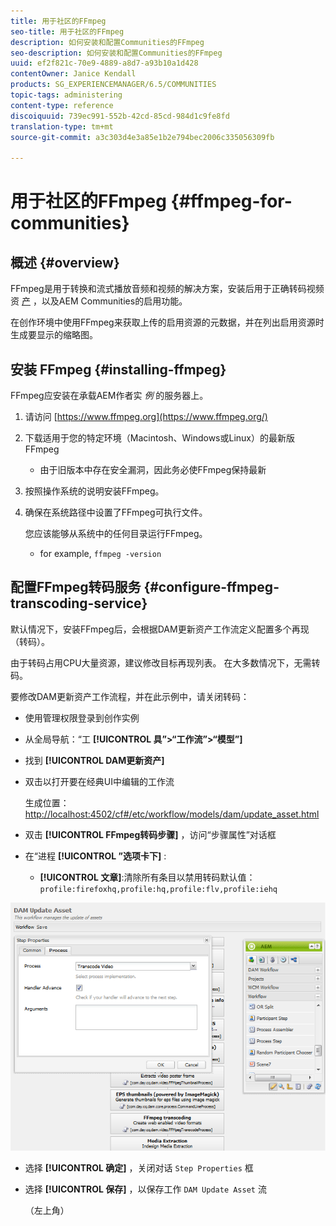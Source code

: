 ```yaml
---
title: 用于社区的FFmpeg
seo-title: 用于社区的FFmpeg
description: 如何安装和配置Communities的FFmpeg
seo-description: 如何安装和配置Communities的FFmpeg
uuid: ef2f821c-70e9-4889-a8d7-a93b10a1d428
contentOwner: Janice Kendall
products: SG_EXPERIENCEMANAGER/6.5/COMMUNITIES
topic-tags: administering
content-type: reference
discoiquuid: 739ec991-552b-42cd-85cd-984d1c9fe8fd
translation-type: tm+mt
source-git-commit: a3c303d4e3a85e1b2e794bec2006c335056309fb

---
```



# 用于社区的FFmpeg {#ffmpeg-for-communities}

## 概述 {#overview}

FFmpeg是用于转换和流式播放音频和视频的解决方案，安装后用于正确转码视频资 [产](../../help/sites-authoring/default-components-foundation.md#video) ，以及AEM Communities的启用功能。

在创作环境中使用FFmpeg来获取上传的启用资源的元数据，并在列出启用资源时生成要显示的缩略图。

## 安装 FFmpeg {#installing-ffmpeg}

FFmpeg应安装在承载AEM作者实 *例* 的服务器上。

1. 请访问 [https://www.ffmpeg.org](https://www.ffmpeg.org/)
1. 下载适用于您的特定环境（Macintosh、Windows或Linux）的最新版FFmpeg

   * 由于旧版本中存在安全漏洞，因此务必使FFmpeg保持最新

1. 按照操作系统的说明安装FFmpeg。

1. 确保在系统路径中设置了FFmpeg可执行文件。

   您应该能够从系统中的任何目录运行FFmpeg。

   * for example, `ffmpeg -version`

## 配置FFmpeg转码服务 {#configure-ffmpeg-transcoding-service}

默认情况下，安装FFmpeg后，会根据DAM更新资产工作流定义配置多个再现（转码）。

由于转码占用CPU大量资源，建议修改目标再现列表。 在大多数情况下，无需转码。

要修改DAM更新资产工作流程，并在此示例中，请关闭转码：

* 使用管理权限登录到创作实例
* 从全局导航：“工 **[!UICONTROL 具”>“工作流”>“模型”]**
* 找到 **[!UICONTROL DAM更新资产]**
* 双击以打开要在经典UI中编辑的工作流

   生成位置： [http://localhost:4502/cf#/etc/workflow/models/dam/update_asset.html](http://localhost:4502/cf#/etc/workflow/models/dam/update_asset.html)

* 双击 **[!UICONTROL FFmpeg转码步骤]** ，访问“步骤属性”对话框
* 在“进程 **[!UICONTROL ”选项卡下]** :

   * **[!UICONTROL 文章]**:清除所有条目以禁用转码默认值： `profile:firefoxhq,profile:hq,profile:flv,profile:iehq`

![chlimage_1-372](assets/chlimage_1-372.png)

* 选择 **[!UICONTROL 确定]** ，关闭对话 `Step Properties` 框

* 选择 **[!UICONTROL 保存]** ，以保存工作 `DAM Update Asset` 流

   （左上角）

